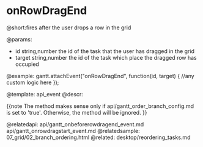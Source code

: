 onRowDragEnd
=============

@short:fires after the user drops a row in the grid
	

@params:
- id			string,number		the id of the task that the user has dragged in the grid
- target		string,number		the id of the task which place the dragged row has occupied

@example:
gantt.attachEvent("onRowDragEnd", function(id, target) {
    //any custom logic here
});

@template:	api_event
@descr:


{{note
The method makes sense only if  api/gantt_order_branch_config.md is set to 'true'. Otherwise, the method will be ignored.
}}


@relatedapi:
	api/gantt_onbeforerowdragend_event.md
	api/gantt_onrowdragstart_event.md
@relatedsample:
	07_grid/02_branch_ordering.html
@related:
	desktop/reordering_tasks.md